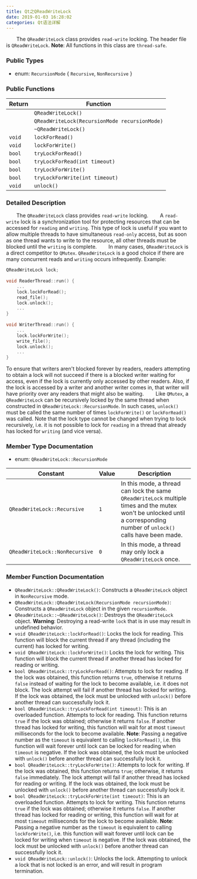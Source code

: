 ```yaml
---
title: Qt之QReadWriteLock
date: 2019-01-03 16:28:02
categories: Qt语法详解
---
```

&emsp;&emsp;The `QReadWriteLock` class provides `read-write` locking. The header file is `QReadWriteLock`. **Note**: All functions in this class are `thread-safe`.

### Public Types

- enum: `RecursionMode` { `Recursive`, `NonRecursive` }

### Public Functions

Return | Function
-------|---------
       | `QReadWriteLock()`
       | `QReadWriteLock(RecursionMode recursionMode)`
       | `~QReadWriteLock()`
`void` | `lockForRead()`
`void` | `lockForWrite()`
`bool` | `tryLockForRead()`
`bool` | `tryLockForRead(int timeout)`
`bool` | `tryLockForWrite()`
`bool` | `tryLockForWrite(int timeout)`
`void` | `unlock()`

### Detailed Description

&emsp;&emsp;The `QReadWriteLock` class provides `read-write` locking.
&emsp;&emsp;A `read-write` lock is a synchronization tool for protecting resources that can be accessed for `reading` and `writing`. This type of lock is useful if you want to allow multiple threads to have simultaneous `read-only` access, but as soon as one thread wants to write to the resource, all other threads must be blocked until the `writing` is complete.
&emsp;&emsp;In many cases, `QReadWriteLock` is a direct competitor to `QMutex`. `QReadWriteLock` is a good choice if there are many concurrent reads and `writing` occurs infrequently. Example:

``` cpp
QReadWriteLock lock;
​
void ReaderThread::run() {
    ...
    lock.lockForRead();
    read_file();
    lock.unlock();
    ...
}
​
void WriterThread::run() {
    ...
    lock.lockForWrite();
    write_file();
    lock.unlock();
    ...
}
```

To ensure that writers aren't blocked forever by readers, readers attempting to obtain a lock will not succeed if there is a blocked writer waiting for access, even if the lock is currently only accessed by other readers. Also, if the lock is accessed by a writer and another writer comes in, that writer will have priority over any readers that might also be waiting.
&emsp;&emsp;Like `QMutex`, a `QReadWriteLock` can be recursively locked by the same thread when constructed in `QReadWriteLock::RecursionMode`. In such cases, `unlock()` must be called the same number of times `lockForWrite()` or `lockForRead()` was called. Note that the lock type cannot be changed when trying to lock recursively, i.e. it is not possible to lock for `reading` in a thread that already has locked for `writing` (and vice versa).

### Member Type Documentation

- enum: `QReadWriteLock::RecursionMode`

Constant                       | Value | Description
-------------------------------|-------|------------
`QReadWriteLock::Recursive`    | `1`   | In this mode, a thread can lock the same `QReadWriteLock` multiple times and the mutex won't be unlocked until a corresponding number of `unlock()` calls have been made.
`QReadWriteLock::NonRecursive` | `0`   | In this mode, a thread may only lock a `QReadWriteLock` once.

### Member Function Documentation

- `QReadWriteLock::QReadWriteLock()`: Constructs a `QReadWriteLock` object in `NonRecursive` mode.
- `QReadWriteLock::QReadWriteLock(RecursionMode recursionMode)`: Constructs a `QReadWriteLock` object in the given `recursionMode`.
- `QReadWriteLock::~QReadWriteLock()`: Destroys the `QReadWriteLock` object. **Warning**: Destroying a read-write `lock` that is in use may result in undefined behavior.
- `void QReadWriteLock::lockForRead()`: Locks the lock for reading. This function will block the current thread if any thread (including the current) has locked for writing.
- `void QReadWriteLock::lockForWrite()`: Locks the lock for writing. This function will block the current thread if another thread has locked for reading or writing.
- `bool QReadWriteLock::tryLockForRead()`: Attempts to lock for reading. If the lock was obtained, this function returns `true`, otherwise it returns `false` instead of waiting for the lock to become available, i.e. it does not block. The lock attempt will fail if another thread has locked for writing. If the lock was obtained, the lock must be unlocked with `unlock()` before another thread can successfully lock it.
- `bool QReadWriteLock::tryLockForRead(int timeout)`: This is an overloaded function. Attempts to lock for reading. This function returns `true` if the lock was obtained; otherwise it returns `false`. If another thread has locked for writing, this function will wait for at most `timeout` milliseconds for the lock to become available. **Note**: Passing a negative number as the `timeout` is equivalent to calling `lockForRead()`, i.e. this function will wait forever until lock can be locked for reading when `timeout` is negative. If the lock was obtained, the lock must be unlocked with `unlock()` before another thread can successfully lock it.
- `bool QReadWriteLock::tryLockForWrite()`: Attempts to lock for writing. If the lock was obtained, this function returns `true`; otherwise, it returns `false` immediately. The lock attempt will fail if another thread has locked for reading or writing. If the lock was obtained, the lock must be unlocked with `unlock()` before another thread can successfully lock it.
- `bool QReadWriteLock::tryLockForWrite(int timeout)`: This is an overloaded function. Attempts to lock for writing. This function returns `true` if the lock was obtained; otherwise it returns `false`. If another thread has locked for reading or writing, this function will wait for at most `timeout` milliseconds for the lock to become available. **Note**: Passing a negative number as the `timeout` is equivalent to calling `lockForWrite()`, i.e. this function will wait forever until lock can be locked for writing when `timeout` is negative. If the lock was obtained, the lock must be unlocked with `unlock()` before another thread can successfully lock it.
- `void QReadWriteLock::unlock()`: Unlocks the lock. Attempting to unlock a lock that is not locked is an error, and will result in program termination.